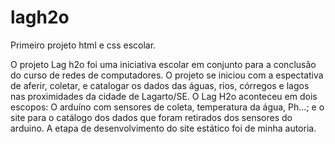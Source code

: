 # lagh2o
Primeiro projeto html e css escolar.

O projeto Lag h2o foi uma iniciativa escolar em conjunto para a conclusão do curso de redes de computadores. O projeto se iniciou com a espectativa de aferir, coletar, e catalogar os dados das águas, rios, córregos e lagos nas proximidades da cidade de Lagarto/SE. O Lag H2o aconteceu em dois escopos: O arduíno com sensores de coleta, temperatura da água, Ph...; e o site para o catálogo dos dados que foram retirados dos sensores do arduino. A etapa de desenvolvimento do site estático foi de minha autoria. 
